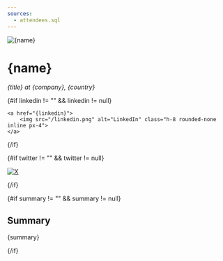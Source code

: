 ```yaml
---
sources: 
  - attendees.sql
---
```



<script>
    const name = attendees.filter(attendee => attendee.attendee_id == $page.params.attendee)[0].first_name + " " + attendees.filter(attendee => attendee.attendee_id == $page.params.attendee)[0].last_name;
    const photo_url = attendees.filter(attendee => attendee.attendee_id == $page.params.attendee)[0].photo_url;
    const company = attendees.filter(attendee => attendee.attendee_id == $page.params.attendee)[0].company;
    const title = attendees.filter(attendee => attendee.attendee_id == $page.params.attendee)[0].title;
    const country = attendees.filter(attendee => attendee.attendee_id == $page.params.attendee)[0].country;
    const linkedin = attendees.filter(attendee => attendee.attendee_id == $page.params.attendee)[0].linkedin;
    const twitter = attendees.filter(attendee => attendee.attendee_id == $page.params.attendee)[0].twitter;
    const summary = attendees.filter(attendee => attendee.attendee_id == $page.params.attendee)[0].summary;
</script>





<img src="{photo_url}" alt="{name}" class="rounded-full inline p-3 h-48">

# {name}

_{title} at {company}, {country}_

{#if linkedin != "" && linkedin != null}

    <a href="{linkedin}">
        <img src="/linkedin.png" alt="LinkedIn" class="h-8 rounded-none inline px-4">
    </a>

{/if}

{#if twitter != "" && twitter != null}

<a href=https://twitter.com/{twitter}>
    <img src="/x.png" alt="X" class="h-8 rounded-none inline">
</a>

{/if}

{#if summary != "" && summary != null}

## Summary

{summary}

{/if}
